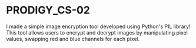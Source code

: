 # PRODIGY_CS-02
I made a simple image encryption tool developed using Python's PIL library! This tool allows users to encrypt and decrypt images by manipulating pixel values, swapping red and blue channels for each pixel.
